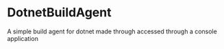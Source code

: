 # DotnetBuildAgent
A simple build agent for dotnet made through accessed through a console application
